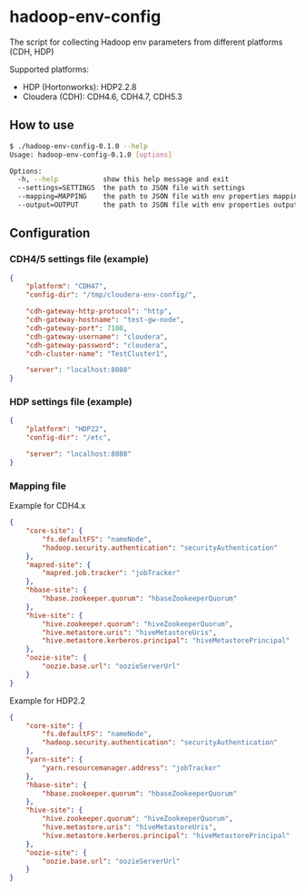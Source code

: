 # hadoop-env-config

The script for collecting Hadoop env parameters from different platforms (CDH, HDP)

Supported platforms:

 - HDP (Hortonworks): HDP2.2.8
 - Cloudera (CDH): CDH4.6, CDH4.7, CDH5.3


## How to use

```sh
$ ./hadoop-env-config-0.1.0 --help
Usage: hadoop-env-config-0.1.0 [options]

Options:
  -h, --help           show this help message and exit
  --settings=SETTINGS  the path to JSON file with settings
  --mapping=MAPPING    the path to JSON file with env properties mapping
  --output=OUTPUT      the path to JSON file with env properties output
```

## Configuration

### CDH4/5 settings file (example)

```json
{
    "platform": "CDH47",
    "config-dir": "/tmp/cloudera-env-config/",

    "cdh-gateway-http-protocol": "http",
    "cdh-gateway-hostname": "test-gw-node",
    "cdh-gateway-port": 7180,
    "cdh-gateway-username": "cloudera",
    "cdh-gateway-password": "cloudera",
    "cdh-cluster-name": "TestCluster1",

    "server": "localhost:8080"
}
```



### HDP settings file (example)

```json
{
    "platform": "HDP22",
    "config-dir": "/etc",

    "server": "localhost:8080"
}
```

### Mapping file

Example for CDH4.x

```json
{
    "core-site": {
        "fs.defaultFS": "nameNode",
        "hadoop.security.authentication": "securityAuthentication"
    },
    "mapred-site": {
        "mapred.job.tracker": "jobTracker"
    },
    "hbase-site": {
        "hbase.zookeeper.quorum": "hbaseZookeeperQuorum"
    },
    "hive-site": {
        "hive.zookeeper.quorum": "hiveZookeeperQuorum",
        "hive.metastore.uris": "hiveMetastoreUris",
        "hive.metastore.kerberos.principal": "hiveMetastorePrincipal"
    },
    "oozie-site": {
        "oozie.base.url": "oozieServerUrl"
    }
}
```

Example for HDP2.2

```json
{
    "core-site": {
        "fs.defaultFS": "nameNode",
        "hadoop.security.authentication": "securityAuthentication"
    },
    "yarn-site": {
        "yarn.resourcemanager.address": "jobTracker"
    },
    "hbase-site": {
        "hbase.zookeeper.quorum": "hbaseZookeeperQuorum"
    },
    "hive-site": {
        "hive.zookeeper.quorum": "hiveZookeeperQuorum",
        "hive.metastore.uris": "hiveMetastoreUris",
        "hive.metastore.kerberos.principal": "hiveMetastorePrincipal"
    },
    "oozie-site": {
        "oozie.base.url": "oozieServerUrl"
    }
}

```
